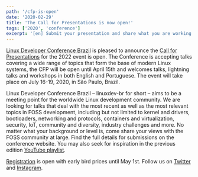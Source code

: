 ```yaml
---
path: '/cfp-is-open'
date: '2020-02-29'
title: 'The Call for Presentations is now open!'
tags: ['2020', 'conference']
excerpt: '[en] Submit your presentation and share what you are working on.'
---
```


[Linux Developer Conference Brazil](https://linuxdev-br.net/) is pleased to announce the [Call for Presentations](https://program.linuxdev-br.net/2020/cfp) for the 2022 event is open. The Conference is accepting talks covering a wide range of topics that form the base of modern Linux systems, the CFP will be open until April 15th and welcomes talks, lightning talks and workshops in both English and Portuguese. The event will take place on July 16-19, 2020, in São Paulo, Brazil.

Linux Developer Conference Brazil – linuxdev-br for short – aims to be a meeting point for the worldwide Linux development community. We are looking for talks that deal with the most recent as well as the most relevant topics in FOSS development, including but not limited to kernel and drivers, bootloaders, networking and protocols, containers and virtualization, security, IoT, community and diversity, industry challenges and more. No matter what your background or level is, come share your views with the FOSS community at large. Find the full details for submissions on the conference website. You may also seek for inspiration in the previous edition [YouTube playlist](https://www.youtube.com/playlist?list=PLswkdXczmU4CtNV5oSeXCjZ-U7lB2yYlE).

[Registration](https://www.eventbrite.com.br/e/linuxdev-br-2020-registration-90329260249?aff=site) is open with early bird prices until May 1st. Follow us on [Twitter](https://twitter.com/linuxdevbr) and [Instagram](https://www.instagram.com/linuxdevbr).




